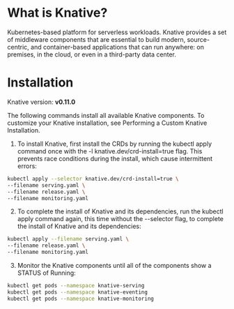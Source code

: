# What is Knative? 
Kubernetes-based platform for serverless workloads. Knative provides a set of middleware components that are essential to build modern, source-centric, and container-based applications that can run anywhere: on premises, in the cloud, or even in a third-party data center.

# Installation

Knative version: **v0.11.0**

The following commands install all available Knative components. To customize your Knative installation, see Performing a Custom Knative Installation.

1. To install Knative, first install the CRDs by running the kubectl apply command once with the -l knative.dev/crd-install=true flag. This prevents race conditions during the install, which cause intermittent errors:
```bash
kubectl apply --selector knative.dev/crd-install=true \
--filename serving.yaml \
--filename release.yaml \
--filename monitoring.yaml
```
2. To complete the install of Knative and its dependencies, run the kubectl apply command again, this time without the --selector flag, to complete the install of Knative and its dependencies:
```bash
kubectl apply --filename serving.yaml \
--filename release.yaml \
--filename monitoring.yaml
```
3. Monitor the Knative components until all of the components show a STATUS of Running:
```bash
kubectl get pods --namespace knative-serving
kubectl get pods --namespace knative-eventing
kubectl get pods --namespace knative-monitoring
```
